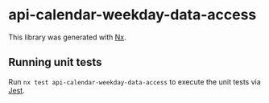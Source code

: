 # api-calendar-weekday-data-access

This library was generated with [Nx](https://nx.dev).

## Running unit tests

Run `nx test api-calendar-weekday-data-access` to execute the unit tests via [Jest](https://jestjs.io).
